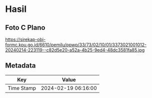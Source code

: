 # Hasil

## Foto C Plano

https://sirekap-obj-formc.kpu.go.id/6610/pemilu/ppwp/33/73/02/10/01/3373021001012-20240214-223119--c82d5e20-a52a-4b25-9ed4-48dc3581fa85.jpg


## Metadata

| Key        | Value               |
| ---------- | ------------------- |
| Time Stamp | 2024-02-19 06:16:00 |



